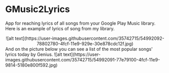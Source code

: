 # GMusic2Lyrics
App for reaching lyrics of all songs from your Google Play Music library.  
Here is an example of lyrics of song from my library.  
<center>![alt text](https://user-images.githubusercontent.com/35742715/54992092-78802780-4fcf-11e9-929e-30e878cdc12f.jpg)</center>  
And on the picture below you can see a list of the most popular songs' lyrics today by Genius.  
![alt text](https://user-images.githubusercontent.com/35742715/54992091-77e79100-4fcf-11e9-9814-5180e800f592.jpg)
